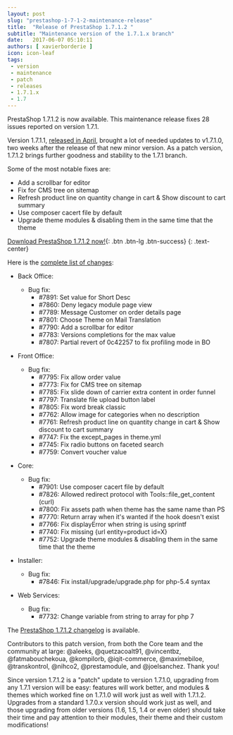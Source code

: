 ```yaml
---
layout: post
slug: "prestashop-1-7-1-2-maintenance-release"
title:  "Release of PrestaShop 1.7.1.2 "
subtitle: "Maintenance version of the 1.7.1.x branch"
date:   2017-06-07 05:10:11
authors: [ xavierborderie ]
icon: icon-leaf
tags:
 - version
 - maintenance
 - patch
 - releases
 - 1.7.1.x
 - 1.7
---
```

 
PrestaShop 1.7.1.2 is now available. This maintenance release fixes 28 issues reported on version 1.7.1.
 
Version 1.7.1.1, [released in April](http://build.prestashop.com/news/prestashop-1-7-1-1-maintenance-release/), brought a lot of needed updates to v1.7.1.0, two weeks after the release of that new minor version. As a patch version, 1.7.1.2 brings further  goodness and stability to the 1.7.1 branch.
 
Some of the most notable fixes are:

* Add a scrollbar for editor
* Fix for CMS tree on sitemap
* Refresh product line on quantity change in cart & Show discount to cart summary
* Use composer cacert file by default
* Upgrade theme modules & disabling them in the same time that the theme
 
[Download PrestaShop 1.7.1.2 now!](https://www.prestashop.com/versions){: .btn .btn-lg .btn-success}
{: .text-center}
 
Here is the [complete list of changes](https://github.com/PrestaShop/PrestaShop/pulls?utf8=%E2%9C%93&q=is%3Apr%20milestone%3A1.7.1.2):
 
- Back Office:
  - Bug fix:
    - #7891: Set value for Short Desc
    - #7860: Deny legacy module page view
    - #7789: Message Customer on order details page
    - #7801: Choose Theme on Mail Translation
    - #7790: Add a scrollbar for editor
    - #7783: Versions completions for the max value
    - #7807: Partial revert of 0c42257 to fix profiling mode in BO
 
- Front Office:
  - Bug fix:
    - #7795: Fix allow order value
    - #7773: Fix for CMS tree on sitemap
    - #7785: Fix slide down of carrier extra content in order funnel
    - #7797: Translate file upload button label
    - #7805: Fix word break classic
    - #7762: Allow image for categories when no description
    - #7761: Refresh product line on quantity change in cart & Show discount to cart summary
    - #7747: Fix the except_pages in theme.yml
    - #7745: Fix radio buttons on faceted search
    - #7759: Convert voucher value
 
- Core:
  - Bug fix:
    - #7901: Use composer cacert file by default
    - #7826: Allowed redirect protocol with Tools::file_get_content (curl)
    - #7800: Fix assets path when theme has the same name than PS
    - #7770: Return array when it's wanted if the hook doesn't exist
    - #7766: Fix displayError when string is using sprintf
    - #7740: Fix missing {url entity=product id=X}
    - #7752: Upgrade theme modules & disabling them in the same time that the theme
 
- Installer:
  - Bug fix:
    - #7846: Fix install/upgrade/upgrade.php for php-5.4 syntax
 
- Web Services:
  - Bug fix:
    - #7732: Change variable from string to array for php 7
     
The [PrestaShop 1.7.1.2 changelog](https://download.prestashop.com/download/releases/changelog_1.7.1.2.txt) is available.

Contributors to this patch version, from both the Core team and the community at large: @aleeks, @quetzacoalt91, @vincentbz, @fatmabouchekoua, @kompilorb, @iqit-commerce, @maximebiloe, @transkontrol, @nihco2, @prestamodule, and @joelsanchez. Thank you!
 
Since version 1.7.1.2 is a "patch" update to version 1.7.1.0, upgrading from any 1.7.1 version will be easy: features will work better, and modules & themes which worked fine on 1.7.1.0 will work just as well with 1.7.1.2.<br/>
Upgrades from a standard 1.7.0.x version should work just as well, and those upgrading from older versions (1.6, 1.5, 1.4 or even older) should take their time and pay attention to their modules, their theme and their custom modifications!
 
 
